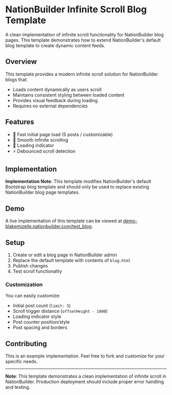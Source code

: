 # NationBuilder Infinite Scroll Blog Template

A clean implementation of infinite scroll functionality for NationBuilder blog pages. This template demonstrates how to extend NationBuilder's default blog template to create dynamic content feeds.

## Overview

This template provides a modern infinite scroll solution for NationBuilder blogs that:
- Loads content dynamically as users scroll
- Maintains consistent styling between loaded content 
- Provides visual feedback during loading
- Requires no external dependencies

## Features

- 🚀 Fast initial page load (5 posts / customizable)
- 📜 Smooth infinite scrolling
- 🔄 Loading indicator
- ⚡️ Debounced scroll detection

## Implementation
**Implementation Note**: This template modifies NationBuilder's default Bootstrap blog template and should only be used to replace existing NationBuilder blog page templates.

## Demo

A live implementation of this template can be viewed at [demo-blakemizelle.nationbuilder.com/test_blog](https://demo-blakemizelle.nationbuilder.com/test_blog).

## Setup

1. Create or edit a blog page in NationBuilder admin
2. Replace the default template with contents of `blog.html`
3. Publish changes
4. Test scroll functionality

### Customization

You can easily customize:
- Initial post count (`limit: 5`)
- Scroll trigger distance (`offsetHeight - 1000`)
- Loading indicator style
- Post counter position/style
- Post spacing and borders

## Contributing

This is an example implementation. Feel free to fork and customize for your specific needs.

---

**Note**: This template demonstrates a clean implementation of infinite scroll in NationBuilder. Production deployment should include proper error handling and testing.
